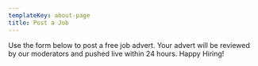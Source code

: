```yaml
---
templateKey: about-page
title: Post a Job
---
```

Use the form below to post a free job advert. Your advert will be reviewed by our moderators and pushed live within 24 hours. Happy Hiring!